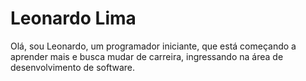 
# Leonardo Lima


Olá, sou Leonardo, um programador iniciante, que está começando a aprender mais e busca mudar de carreira, ingressando na área de desenvolvimento de software.